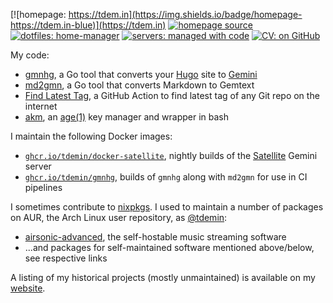 [![homepage: https://tdem.in](https://img.shields.io/badge/homepage-https://tdem.in-blue)](https://tdem.in)
[![homepage source](https://img.shields.io/badge/homepage-built_with_Hugo-green?logo=hugo&logoColor=white)](https://github.com/tdemin/tdem.in)
[![dotfiles: home-manager](https://img.shields.io/badge/dotfiles-home--manager-red?logo=nixos&logoColor=white)](https://github.com/tdemin/hm)
[![servers: managed with code](https://img.shields.io/badge/infrastructure-managed%20as%20code-red?logo=ansible)](https://github.com/tdemin/infra)
[![CV: on GitHub](https://img.shields.io/badge/CV-on_GitHub-orange)][cv]

[cv]: https://github.com/tdemin/cv/releases/tag/latest

My code:

* [gmnhg][gmnhg], a Go tool that converts your [Hugo][hugo] site to [Gemini][gemini]
* [md2gmn][gmnhg], a Go tool that converts Markdown to Gemtext
* [Find Latest Tag][flt], a GitHub Action to find latest tag of any Git repo on the internet
* [akm][akm], an [age(1)][age] key manager and wrapper in bash

I maintain the following Docker images:

* [`ghcr.io/tdemin/docker-satellite`][docker-satellite], nightly builds of the [Satellite][satellite] Gemini server
* [`ghcr.io/tdemin/gmnhg`][gmnhg], builds of `gmnhg` along with `md2gmn` for use in CI pipelines

I sometimes contribute to [nixpkgs][nixpkgs]. I used to maintain a number of packages on AUR, the Arch Linux user repository, as [@tdemin][aur-tdemin]:

* [airsonic-advanced][airsonic-advanced], the self-hostable music streaming software
* ...and packages for self-maintained software mentioned above/below, see respective links

A listing of my historical projects (mostly unmaintained) is available on my [website][projects].

[projects]: https://tdem.in/projects/

[nixpkgs]: https://github.com/NixOS/nixpkgs/commits?author=tdemin
[age]: https://age-encryption.org/
[aur-tdemin]: https://aur.archlinux.org/account/tdemin
[docker-satellite]: https://github.com/tdemin/docker-satellite
[satellite]: https://git.sr.ht/~gsthnz/satellite
[flt]: https://github.com/marketplace/actions/find-latest-tag-of-git-repository
[akm]: https://github.com/tdemin/akm
[emdl]: https://aur.archlinux.org/packages/emdl/
[ygg]: https://yggdrasil-network.github.io
[gmnhg]: https://github.com/tdemin/gmnhg
[hugo]: https://gohugo.io
[gemini]: https://gemini.circumlunar.space/
[airsonic-advanced]: https://aur.archlinux.org/packages/airsonic-advanced-bin/
